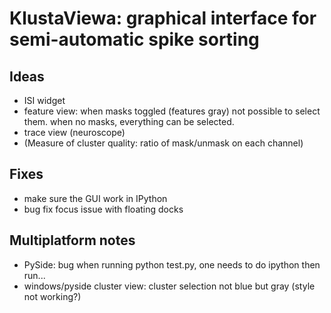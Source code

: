 KlustaViewa: graphical interface for semi-automatic spike sorting
===========================================================
  
Ideas
-----
  
  * ISI widget
  * feature view: when masks toggled (features gray) not possible to select
    them. when no masks, everything can be selected.
  * trace view (neuroscope)
  * (Measure of cluster quality: ratio of mask/unmask on each channel)


Fixes
-----

  * make sure the GUI work in IPython
  * bug fix focus issue with floating docks
  
  
Multiplatform notes
-------------------

  * PySide: bug when running python test.py, one needs to do ipython then run...
  * windows/pyside cluster view: cluster selection not blue but gray (style not working?)

  
